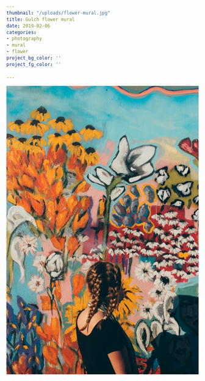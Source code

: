 ```yaml
---
thumbnail: "/uploads/flower-mural.jpg"
title: Gulch flower mural
date: 2019-02-06
categories:
- photography
- mural
- flower
project_bg_color: ''
project_fg_color: ''

---
```

![](/uploads/flower-mural.jpg)